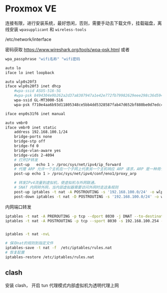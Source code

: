 # Proxmox VE

连接有限，进行安装系统，最好悠闲，否则，需要手动去下载文件，挂载磁盘，离线安装
`wpasupplicant` 和 `wireless-tools`





/etc/network/interface

密码获取 https://www.wireshark.org/tools/wpa-psk.html
或者
```bash
wpa_passphrase "wifi名称" "wifi密码
```

```bash
auto lo
iface lo inet loopback

auto wlp0s20f3
iface wlp0s20f3 inet dhcp
	#wpa-ssid ASUS-516-5G
	#wpa-psk 8494304e9b262a2d37a8307947a1e42e772fb79982629eee298c36d594e24da6
	wpa-ssid GL-MT3000-516
	wpa-psk f710e4aa6b93d11805348ce5bb4dd5328587fab47d652bf880be0d7edc4d2885

iface enp0s31f6 inet manual

auto vmbr0
iface vmbr0 inet static
	address 192.168.100.1/24
	bridge-ports none
	bridge-stp off
	bridge-fd 0
	bridge-vlan-aware yes
	bridge-vids 2-4094
	# 打开IP转发
	post-up   echo 1 > /proc/sys/net/ipv4/ip_forward
	# 代理 ARP 允许一个主机在一个子网上代表另一个主机响应 ARP 请求，ARP 是一种用于将 IP 地址解析为 MAC 地址的协议
 	post-up echo 1 > /proc/sys/net/ipv4/conf/eno1/proxy_arp

	# 转发IPv4流量到虚拟机，使虚拟机与外网联通。
    # SNAT 内网转外网，当内部虚拟器需要访问外网时走这条规则
	post-up iptables -t nat -A POSTROUTING -s '192.168.100.0/24' -o wlp0s20f3 -j MASQUERADE
	post-down iptables -t nat -D POSTROUTING -s '192.168.100.0/24' -o wlp0s20f3 -j MASQUERADE
```

内网端口转发

``` bash
iptables -t nat -A PREROUTING -p tcp --dport 8030 -j DNAT --to-destination 192.168.100.254:8030
iptables -t nat -A POSTROUTING -p tcp --sport 8030 -s 192.168.100.254 -j SNAT --to-source 192.168.8.199:8030


iptables -t nat -nvL

# 保存nat的规则到指定文件
iptables-save -t nat -f  /etc/iptables/rules.nat
# 恢复配置
iptables-restore /etc/iptables/rules.nat
```


## clash

安装 clash， 开启 tun 代理模式内部虚拟机为透明代理上网
